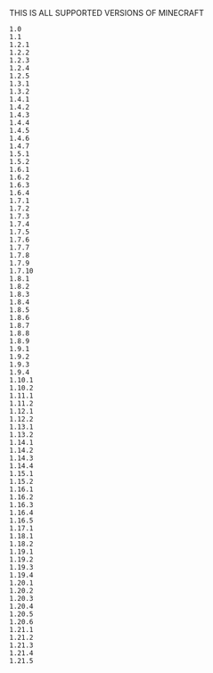THIS IS ALL SUPPORTED VERSIONS OF MINECRAFT


    1.0
    1.1
    1.2.1
    1.2.2
    1.2.3
    1.2.4
    1.2.5
    1.3.1
    1.3.2
    1.4.1
    1.4.2
    1.4.3
    1.4.4
    1.4.5
    1.4.6
    1.4.7
    1.5.1
    1.5.2
    1.6.1
    1.6.2
    1.6.3
    1.6.4
    1.7.1
    1.7.2
    1.7.3
    1.7.4
    1.7.5
    1.7.6
    1.7.7
    1.7.8
    1.7.9
    1.7.10
    1.8.1
    1.8.2
    1.8.3
    1.8.4
    1.8.5
    1.8.6
    1.8.7
    1.8.8
    1.8.9
    1.9.1
    1.9.2
    1.9.3
    1.9.4
    1.10.1
    1.10.2
    1.11.1
    1.11.2
    1.12.1
    1.12.2
    1.13.1
    1.13.2
    1.14.1
    1.14.2
    1.14.3
    1.14.4
    1.15.1
    1.15.2
    1.16.1
    1.16.2
    1.16.3
    1.16.4
    1.16.5
    1.17.1
    1.18.1
    1.18.2
    1.19.1
    1.19.2
    1.19.3
    1.19.4
    1.20.1
    1.20.2
    1.20.3
    1.20.4
    1.20.5
    1.20.6
    1.21.1
    1.21.2
    1.21.3
    1.21.4
    1.21.5
